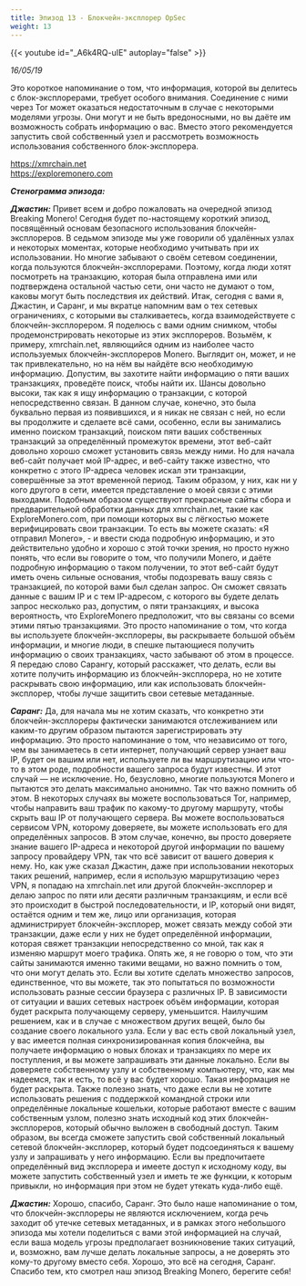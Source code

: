 ```yaml
---
title: Эпизод 13 - Блокчейн-эксплорер OpSec
weight: 13
---
```


{{< youtube id="_A6k4RQ-uIE" autoplay="false" >}}

*16/05/19*

Это короткое напоминание о том, что информация, которой вы делитесь с блок-эксплорерами, требует особого внимания. Соединение с ними через Tor может оказаться недостаточным в случае с некоторыми моделями угрозы. Они могут и не быть вредоносными, но вы даёте им возможность собрать информацию о вас. Вместо этого рекомендуется запустить свой собственный узел и рассмотреть возможность использования собственного блок-эксплорера.

https://xmrchain.net  
https://exploremonero.com

_**Стенограмма эпизода:**_

_**Джастин:**_ Привет всем и добро пожаловать на очередной эпизод Breaking Monero! Сегодня будет по-настоящему короткий эпизод, посвящённый основам безопасного использования блокчейн-эксплореров. В седьмом эпизоде мы уже говорили об удалённых узлах и некоторых моментах, которые необходимо учитывать при их использовании. Но многие забывают о своём сетевом соединении, когда пользуются блокчейн-эксплорерами. Поэтому, когда люди хотят посмотреть на транзакцию, которая была отправлена ими или подтверждена остальной частью сети, они часто не думают о том, каковы могут быть последствия их действий. Итак, сегодня с вами я, Джастин, и Саранг, и мы вкратце напомним вам о тех сетевых ограничениях, с которыми вы сталкиваетесь, когда взаимодействуете с блокчейн-эксплорером. Я поделюсь с вами одним снимком, чтобы продемонстрировать некоторые из этих эксплореров. Возьмём, к примеру, xmrchain.net, являющийся одним из наиболее часто используемых блокчейн-эксплореров Monero. Выглядит он, может, и не так привлекательно, но на нём вы найдёте всю необходимую информацию. Допустим, вы захотите найти информацию о пяти ваших транзакциях, проведёте поиск, чтобы найти их. Шансы довольно высоки, так как я ищу информацию о транзакции, с которой непосредственно связан. В данном случае, конечно, это была буквально первая из появившихся, и я никак не связан с ней, но если вы продолжите и сделаете всё сами, особенно, если вы занимались именно поиском транзакций, поиском пяти ваших собственных транзакций за определённый промежуток времени, этот веб-сайт довольно хорошо сможет установить связь между ними. Но для начала веб-сайт получает мой IP-адрес, и веб-сайту также известно, что конкретно с этого IP-адреса человек искал эти транзакции, совершённые за этот временной период. Таким образом, у них, как ни у кого другого в сети, имеется представление о моей связи с этими выходами. Подобным образом существуют прекрасные сайты сбора и предварительной обработки данных для xmrchain.net, такие как ExploreMonero.com, при помощи которых вы с лёгкостью можете верифицировать свои транзакции. То есть вы можете сказать: «Я отправил Monero», - и ввести сюда подробную информацию, и это действительно удобно и хорошо с этой точки зрения, но просто нужно понять, что если вы говорите о том, что получили Monero, и даёте подробную информацию о таком получении, то этот веб-сайт будут иметь очень сильные основания, чтобы подозревать вашу связь с транзакцией, по которой вами был сделан запрос. Он сможет связать данные с вашим IP и с тем IP-адресом, с которого вы будете делать запрос несколько раз, допустим, о пяти транзакциях, и высока вероятность, что ExploreMonero предположит, что вы связаны со всеми этими пятью транзакциями. Это просто напоминание о том, что когда вы используете блокчейн-эксплореры, вы раскрываете большой объём информации, и многие люди, в спешке пытающиеся получить информацию о своих транзакциях, часто забывают об этом в процессе. Я передаю слово Сарангу, который расскажет, что делать, если вы хотите получить информацию из блокчейн-эксплорера, но не хотите раскрывать свою информацию, или как использовать блокчейн-эксплорер, чтобы лучше защитить свои сетевые метаданные.

_**Саранг:**_ Да, для начала мы не хотим сказать, что конкретно эти блокчейн-эксплореры фактически занимаются отслеживанием или каким-то другим образом пытаются зарегистрировать эту информацию. Это просто напоминание о том, что независимо от того, чем вы занимаетесь в сети интернет, получающий сервер узнает ваш IP, будет он вашим или нет, используете ли вы маршрутизацию или что-то в этом роде, подробности вашего запроса будут известны. И этот случай — не исключение. Но, безусловно, многие пользуются Monero и пытаются это делать максимально анонимно. Так что важно помнить об этом. В некоторых случаях вы можете воспользоваться Tor, например, чтобы направить ваш трафик по какому-то другому маршруту, чтобы скрыть ваш IP от получающего сервера. Вы можете воспользоваться сервисом VPN, которому доверяете, вы можете использовать его для определённых запросов. В этом случае, конечно, вы просто доверяете знание вашего IP-адреса и некоторой другой информации по вашему запросу провайдеру VPN, так что всё зависит от вашего доверия к нему. Но, как уже сказал Джастин, даже при использовании некоторых таких решений, например, если я использую маршрутизацию через VPN, я попадаю на xmrchain.net или другой блокчейн-эксплорер и делаю запрос по пяти или десяти различным транзакциям, и если всё это происходит в быстрой последовательности, и IP, который они видят, остаётся одним и тем же, лицо или организация, которая администрирует блокчейн-эксплорер, может связать между собой эти транзакции, даже если у них не будет определённой информации, которая свяжет транзакции непосредственно со мной, так как я изменяю маршрут моего трафика. Опять же, я не говорю о том, что эти сайты занимаются именно такими вещами, но важно помнить о том, что они могут делать это. Если вы хотите сделать множество запросов, единственное, что вы можете, так это попытаться по возможности использовать разные сессии браузера с различных IP. В зависимости от ситуации и ваших сетевых настроек объём информации, которая будет раскрыта получающему серверу, уменьшится. Наилучшим решением, как и в случае с множеством других вещей, было бы создание своего локального узла. Если у вас есть свой локальный узел, у вас имеется полная синхронизированная копия блокчейна, вы получаете информацию о новых блоках и транзакциях по мере их поступления, и вы можете запрашивать эти данные локально. Если вы доверяете собственному узлу и собственному компьютеру, что, как мы надеемся, так и есть, то всё у вас будет хорошо. Такая информация не будет раскрыта. Также полезно знать, что даже если вы не хотите использовать решения с поддержкой командной строки или определённые локальные кошельки, которые работают вместе с вашим собственным узлом, полезно знать исходный код этих блокчейн-эксплореров, который обычно выложен в свободный доступ. Таким образом, вы всегда сможете запустить свой собственный локальный сетевой блокчейн-эксплорер, который будет подсоединяться к вашему узлу и запрашивать у него информацию. Если вы предпочитаете определённый вид эксплорера и имеете доступ к исходному коду, вы можете запустить собственный узел и иметь те же функции, к которым привыкли, но информация при этом не будет утекать куда-либо ещё.

_**Джастин:**_ Хорошо, спасибо, Саранг. Это было наше напоминание о том, что блокчейн-эксплореры не являются исключением, когда речь заходит об утечке сетевых метаданных, и в рамках этого небольшого эпизода мы хотели поделиться с вами этой информацией на случай, если ваша модель угрозы предполагает возникновение таких ситуаций, и, возможно, вам лучше делать локальные запросы, а не доверять это кому-то другому вместо себя. Хорошо, это всё на сегодня, Саранг. Спасибо тем, кто смотрел наш эпизод Breaking Monero, берегите себя!
